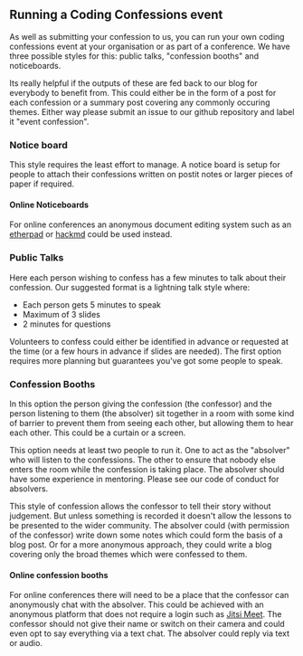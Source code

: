 ## Running a Coding Confessions event

As well as submitting your confession to us, you can run your own coding confessions event at your organisation or as part of a conference. We have three possible styles for this: public talks, "confession booths" and noticeboards. 

Its really helpful if the outputs of these are fed back to our blog for everybody to benefit from. This could either be in the form of a post for each confession or a summary post covering any commonly occuring themes. Either way please submit an issue to our github repository and label it "event confession". 

### Notice board

This style requires the least effort to manage. A notice board is setup for people to attach their confessions written on postit notes or larger pieces of paper if required.

#### Online Noticeboards

For online conferences an anonymous document editing system such as an [etherpad](https://etherpad.org/) or [hackmd](https://hackmd.io/#) could be used instead. 

### Public Talks

Here each person wishing to confess has a few minutes to talk about their confession. Our suggested format is a lightning talk style where:

* Each person gets 5 minutes to speak
* Maximum of 3 slides
* 2 minutes for questions

Volunteers to confess could either be identified in advance or requested at the time (or a few hours in advance if slides are needed). The first option requires more planning but guarantees you've got some people to speak. 

### Confession Booths

In this option the person giving the confession (the confessor) and the person listening to them (the absolver) sit together in a room with some kind of barrier to prevent them from seeing each other, but allowing them to hear each other. This could be a curtain or a screen. 

This option needs at least two people to run it. One to act as the "absolver" who will listen to the confessions. The other to ensure that nobody else enters the room while the confession is taking place. The absolver should have some experience in mentoring. Please see our code of conduct for absolvers. 

This style of confession allows the confessor to tell their story without judgement. But unless something is recorded it doesn't allow the lessons to be presented to the wider community. The absolver could (with permission of the confessor) write down some notes which could form the basis of a blog post. Or for a more anonymous approach, they could write a blog covering only the broad themes which were confessed to them. 

#### Online confession booths
For online conferences there will need to be a place that the confessor can anonymously chat with the absolver. This could be achieved with an anonymous platform that does not require a login such as [Jitsi Meet](https://meet.jit.si/). The confessor should not give their name or switch on their camera and could even opt to say everything via a text chat. The absolver could reply via text or audio. 
